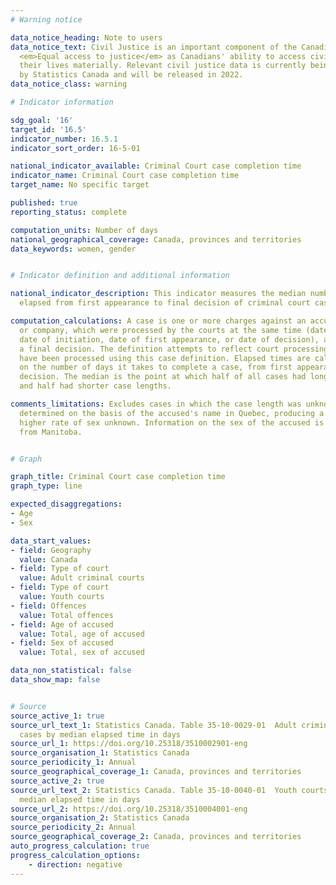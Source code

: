 ```yaml
---
# Warning notice

data_notice_heading: Note to users
data_notice_text: Civil Justice is an important component of the Canadian Ambition
  <em>Equal access to justice</em> as Canadians' ability to access civil justice impacts
  their lives materially. Relevant civil justice data is currently being collected
  by Statistics Canada and will be released in 2022.
data_notice_class: warning

# Indicator information

sdg_goal: '16'
target_id: '16.5'
indicator_number: 16.5.1
indicator_sort_order: 16-5-01

national_indicator_available: Criminal Court case completion time
indicator_name: Criminal Court case completion time
target_name: No specific target

published: true
reporting_status: complete

computation_units: Number of days
national_geographical_coverage: Canada, provinces and territories
data_keywords: women, gender


# Indicator definition and additional information

national_indicator_description: This indicator measures the median number of days
  elapsed from first appearance to final decision of criminal court cases.

computation_calculations: A case is one or more charges against an accused person
  or company, which were processed by the courts at the same time (date of offence,
  date of initiation, date of first appearance, or date of decision), and received
  a final decision. The definition attempts to reflect court processing. All data
  have been processed using this case definition. Elapsed times are calculated based
  on the number of days it takes to complete a case, from first appearance to final
  decision. The median is the point at which half of all cases had longer case lengths
  and half had shorter case lengths.

comments_limitations: Excludes cases in which the case length was unknown. Sex is
  determined on the basis of the accused's name in Quebec, producing a relatively
  higher rate of sex unknown. Information on the sex of the accused is not available
  from Manitoba.


# Graph

graph_title: Criminal Court case completion time
graph_type: line

expected_disaggregations:
- Age
- Sex

data_start_values:
- field: Geography
  value: Canada
- field: Type of court
  value: Adult criminal courts
- field: Type of court
  value: Youth courts
- field: Offences
  value: Total offences
- field: Age of accused
  value: Total, age of accused
- field: Sex of accused
  value: Total, sex of accused

data_non_statistical: false
data_show_map: false


# Source
source_active_1: true
source_url_text_1: Statistics Canada. Table 35-10-0029-01  Adult criminal courts,
  cases by median elapsed time in days
source_url_1: https://doi.org/10.25318/3510002901-eng
source_organisation_1: Statistics Canada
source_periodicity_1: Annual
source_geographical_coverage_1: Canada, provinces and territories
source_active_2: true
source_url_text_2: Statistics Canada. Table 35-10-0040-01  Youth courts, cases by
  median elapsed time in days
source_url_2: https://doi.org/10.25318/3510004001-eng
source_organisation_2: Statistics Canada
source_periodicity_2: Annual
source_geographical_coverage_2: Canada, provinces and territories
auto_progress_calculation: true
progress_calculation_options:
    - direction: negative
---
```

